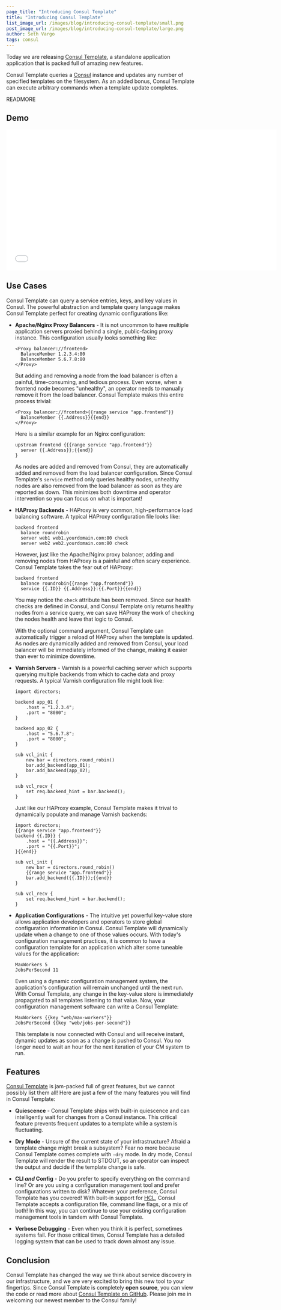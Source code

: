 ```yaml
---
page_title: "Introducing Consul Template"
title: "Introducing Consul Template"
list_image_url: /images/blog/introducing-consul-template/small.png
post_image_url: /images/blog/introducing-consul-template/large.png
author: Seth Vargo
tags: consul
---
```


Today we are releasing [Consul Template][], a standalone application application
that is packed full of amazing new features.

Consul Template queries a [Consul][] instance and updates any number of
specified templates on the filesystem. As an added bonus, Consul Template can
execute arbitrary commands when a template update completes.

READMORE

Demo
----
<iframe src="//player.vimeo.com/video/109626825" width="720" height="375" frameborder="0" webkitallowfullscreen mozallowfullscreen allowfullscreen></iframe>


Use Cases
---------
Consul Template can query a service entries, keys, and key values in Consul. The
powerful abstraction and template query language makes Consul Template perfect
for creating dynamic configurations like:

- **Apache/Nginx Proxy Balancers** - It is not uncommon to have multiple
application servers proxied behind a single, public-facing proxy instance. This
configuration usually looks something like:

      <Proxy balancer://frontend>
        BalanceMember 1.2.3.4:80
        BalanceMember 5.6.7.8:80
      </Proxy>

  But adding and removing a node from the load balancer is often a painful,
  time-consuming, and tedious process. Even worse, when a frontend node becomes
  "unhealthy", an operator needs to manually remove it from the load balancer.
  Consul Template makes this entire process trivial:

      <Proxy balancer://frontend>{{range service "app.frontend"}}
        BalanceMember {{.Address}}{{end}}
      </Proxy>

  Here is a similar example for an Nginx configuration:

      upstream frontend {{{range service "app.frontend"}}
        server {{.Address}};{{end}}
      }

  As nodes are added and removed from Consul, they are automatically added and
  removed from the load balancer configuration. Since Consul Template's
  `service` method only queries healthy nodes, unhealthy nodes are also removed
  from the load balancer as soon as they are reported as down. This minimizes
  both downtime and operator intervention so you can focus on what is important!

- **HAProxy Backends** - HAProxy is very common, high-performance load
balancing software. A typical HAProxy configuration file looks like:

      backend frontend
        balance roundrobin
        server web1 web1.yourdomain.com:80 check
        server web2 web2.yourdomain.com:80 check

  However, just like the Apache/Nginx proxy balancer, adding and removing nodes
  from HAProxy is a painful and often scary experience. Consul Template takes
  the fear out of HAProxy:

      backend frontend
        balance roundrobin{{range "app.frontend"}}
        service {{.ID}} {{.Address}}:{{.Port}}{{end}}

  You may notice the `check` attribute has been removed. Since our health checks
  are defined in Consul, and Consul Template only returns healthy nodes from a
  service query, we can save HAProxy the work of checking the nodes health and
  leave that logic to Consul.

  With the optional command argument, Consul Template can automatically trigger
  a reload of HAProxy when the template is updated. As nodes are dynamically
  added and removed from Consul, your load balancer will be immediately informed
  of the change, making it easier than ever to minimize downtime.

- **Varnish Servers** - Varnish is a powerful caching server which supports
querying multiple backends from which to cache data and proxy requests. A
typical Varnish configuration file might look like:

      import directors;

      backend app_01 {
          .host = "1.2.3.4";
          .port = "8080";
      }

      backend app_02 {
          .host = "5.6.7.8";
          .port = "8080";
      }

      sub vcl_init {
          new bar = directors.round_robin()
          bar.add_backend(app_01);
          bar.add_backend(app_02);
      }

      sub vcl_recv {
          set req.backend_hint = bar.backend();
      }

  Just like our HAProxy example, Consul Template makes it trival to dynamically
  populate and manage Varnish backends:

      import directors;
      {{range service "app.frontend"}}
      backend {{.ID}} {
          .host = "{{.Address}}";
          .port = "{{.Port}}";
      }{{end}}

      sub vcl_init {
          new bar = directors.round_robin()
          {{range service "app.frontend"}}
          bar.add_backend({{.ID}});{{end}}
      }

      sub vcl_recv {
          set req.backend_hint = bar.backend();
      }

- **Application Configurations** - The intuitive yet powerful key-value store
allows application developers and operators to store global configuration
information in Consul. Consul Template will dynamically update when a change
to one of those values occurs. With today's configuration management practices,
it is common to have a configuration template for an application which alter
some tuneable values for the application:

      MaxWorkers 5
      JobsPerSecond 11

  Even using a dynamic configuration management system, the application's
  configuration will remain unchanged until the next run. With Consul Template,
  any change in the key-value store is immediately propagated to all templates
  listening to that value. Now, your configuration management software can write
  a Consul Template:

      MaxWorkers {{key "web/max-workers"}}
      JobsPerSecond {{key "web/jobs-per-second"}}

  This template is now connected with Consul and will receive instant, dynamic
  updates as soon as a change is pushed to Consul. You no longer need to wait
  an hour for the next iteration of your CM system to run.


Features
--------
[Consul Template][] is jam-packed full of great features, but we cannot possibly
list them all! Here are just a few of the many features you will find in
Consul Template:

- **Quiescence** - Consul Template ships with built-in quiescence and can
intelligently wait for changes from a Consul instance. This critical feature
prevents frequent updates to a template while a system is fluctuating.

- **Dry Mode** - Unsure of the current state of your infrastructure? Afraid a
template change might break a subsystem? Fear no more because Consul Template
comes complete with `-dry` mode. In dry mode, Consul Template will render the
result to STDOUT, so an operator can inspect the output and decide if the
template change is safe.

- **CLI _and_ Config** - Do you prefer to specify everything on the command
line? Or are you using a configuration management tool and prefer configurations
written to disk? Whatever your preference, Consul Template has you covered! With
built-in support for [HCL](https://github.com/hashicorp/hcl), Consul Template
accepts a configuration file, command line flags, or a mix of both! In this way,
you can continue to use your existing configuration management tools in tandem
with Consul Template.

- **Verbose Debugging** - Even when you think it is perfect, sometimes systems
fail. For those critical times, Consul Template has a detailed logging system
that can be used to track down almost any issue.


Conclusion
----------
Consul Template has changed the way we think about service discovery in our
infrastructure, and we are very excited to bring this new tool to your
fingertips. Since Consul Template is completely **open source**, you can view
the code or read more about [Consul Template on GitHub][Consul Template]. Please
join me in welcoming our newest member to the Consul family!

[Consul]: https://www.consul.io
[Consul Template]: https://github.com/hashicorp/consul-template

